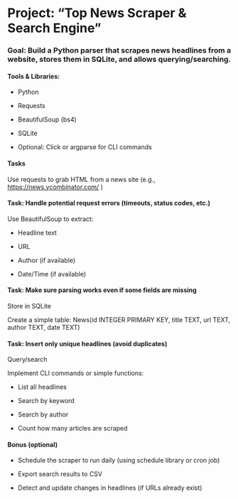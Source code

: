 # Project: “Top News Scraper & Search Engine”

### Goal: Build a Python parser that scrapes news headlines from a website, stores them in SQLite, and allows querying/searching.

#### Tools & Libraries:

- Python

- Requests

- BeautifulSoup (bs4)

- SQLite

- Optional: Click or argparse for CLI commands

#### Tasks

Use requests to grab HTML from a news site (e.g., https://news.ycombinator.com/
)

#### Task: Handle potential request errors (timeouts, status codes, etc.)

Use BeautifulSoup to extract:

- Headline text

- URL

- Author (if available)

- Date/Time (if available)

#### Task: Make sure parsing works even if some fields are missing

Store in SQLite

Create a simple table: News(id INTEGER PRIMARY KEY, title TEXT, url TEXT, author TEXT, date TEXT)

#### Task: Insert only unique headlines (avoid duplicates)

Query/search

Implement CLI commands or simple functions:

- List all headlines

- Search by keyword

- Search by author

- Count how many articles are scraped

#### Bonus (optional)

- Schedule the scraper to run daily (using schedule library or cron job)

- Export search results to CSV

- Detect and update changes in headlines (if URLs already exist)
